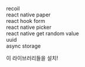 recoil<br/>
react native paper<br/>
react hook form<br/>
react native picker<br/>
react native get random value<br/>
uuid<br/>
async storage<br/>

이 라이브러리들을 설치!<br/>
